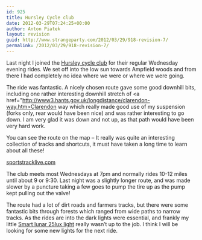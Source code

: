 ```yaml
---
id: 925
title: Hursley Cycle club
date: 2012-03-29T07:24:25+00:00
author: Anton Piatek
layout: revision
guid: http://www.strangeparty.com/2012/03/29/918-revision-7/
permalink: /2012/03/29/918-revision-7/
---
```

Last night I joined the [Hursley cycle club](http://cycling.ibmhursleyclub.org.uk/) for their regular Wednesday evening rides. We set off into the low sun towards Ampfield woods and from there I had completely no idea where we were or where we were going.

The ride was fantastic. A nicely chosen route gave some good downhill bits, including one rather interesting downhill stretch of <a href="http://www3.hants.gov.uk/longdistance/clarendon-way.htm>Clarendon way</a> which really made good use of my suspension (forks only, rear would have been nice) and was rather interesting to go down. I am very glad it was down and not up, as that path would have been very hard work.

You can see the route on the map &#8211; It really was quite an interesting collection of tracks and shortcuts, it must have taken a long time to learn about all these!



<div id="w1333005075514">
  <a href="http://sportstracklive.com">sportstracklive.com</a>
</div>



The club meets most Wednesdays at 7pm and normally rides 10-12 miles until about 9 or 9:30. Last night was a slightly longer route, and was made slower by a puncture taking a few goes to pump the tire up as the pump kept pulling out the valve!

The route had a lot of dirt roads and farmers tracks, but there were some fantastic bits through forests which ranged from wide paths to narrow tracks. As the rides are into the dark lights were essential, and frankly my little [Smart lunar 25lux light](http://road.cc/content/review/9009-smart-lunar-25-front-and-rear-light-set) really wasn&#8217;t up to the job. I think I will be looking for some new lights for the next ride.